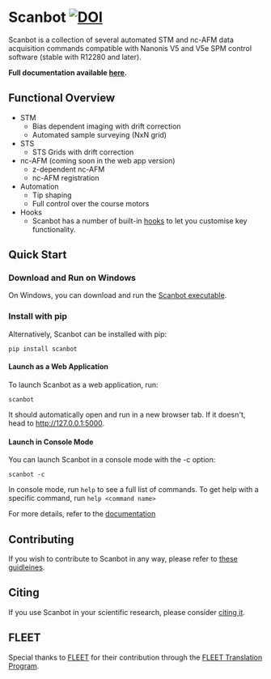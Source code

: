 # Scanbot       [![DOI](https://zenodo.org/badge/487719232.svg)](https://zenodo.org/badge/latestdoi/487719232)

Scanbot is a collection of several automated STM and nc-AFM data acquisition commands compatible with Nanonis V5 and V5e SPM control software (stable with R12280 and later).

<strong>Full documentation available [here](https://new-horizons-spm.github.io/scanbot/web-app/).</strong>

## Functional Overview
* STM
    - Bias dependent imaging with drift correction
    - Automated sample surveying (NxN grid)
* STS
    - STS Grids with drift correction
* nc-AFM (coming soon in the web app version)
    - z-dependent nc-AFM
    - nc-AFM registration
* Automation
    - Tip shaping
    - Full control over the course motors
* Hooks
    - Scanbot has a number of built-in [hooks](https://new-horizons-spm.github.io/scanbot/hooks/) to let you customise key functionality.

## Quick Start
### Download and Run on Windows
On Windows, you can download and run the <a href="https://scanbot-46390.web.app" target="_blank">Scanbot executable</a>.

### Install with pip
Alternatively, Scanbot can be installed with pip:

```pip install scanbot```

#### Launch as a Web Application
To launch Scanbot as a web application, run:

```scanbot```

It should automatically open and run in a new browser tab. If it doesn't, head to http://127.0.0.1:5000.

#### Launch in Console Mode
You can launch Scanbot in a console mode with the -c option:

```scanbot -c```

In console mode, run ```help``` to see a full list of commands. To get help with a specific command, run ```help <command name>```

For more details, refer to the [documentation](https://new-horizons-spm.github.io/scanbot/)

## Contributing

If you wish to contribute to Scanbot in any way, please refer to [these guidleines](https://new-horizons-spm.github.io/scanbot/#contributing).

## Citing

If you use Scanbot in your scientific research, please consider [citing it](https://zenodo.org/badge/latestdoi/487719232).

## FLEET
Special thanks to [FLEET](https://www.fleet.org.au/) for their contribution through the [FLEET Translation Program](https://www.fleet.org.au/translation/#:~:text=A%20new%20FLEET%20program%20provides,translation%20skills%20in%20Centre%20membership.).
